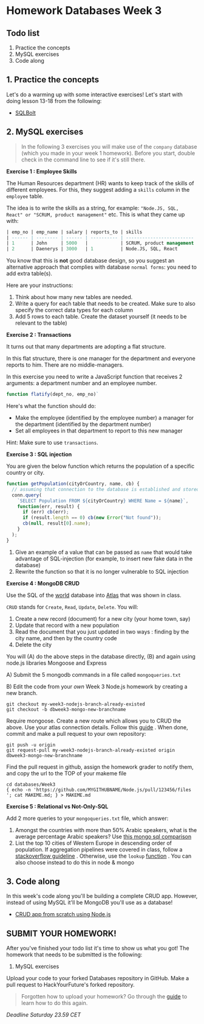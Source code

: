 # Homework Databases Week 3

## **Todo list**

1. Practice the concepts
2. MySQL exercises
3. Code along

## 1. **Practice the concepts**

Let's do a warming up with some interactive exercises! Let's start with doing lesson 13-18 from the following:

- [SQLBolt](https://sqlbolt.com/lesson/select_queries_introduction)

## 2. **MySQL exercises**

> In the following 3 exercises you will make use of the `company` database (which you made in your week 1 homework). Before you start, double check in the command line to see if it's still there.

**Exercise 1 : Employee Skills**

The Human Resources department (HR) wants to keep track of the skills of different employees. For this, they suggest adding a `skills` column in the `employee` table.

The idea is to write the skills as a string, for example: `"Node.JS, SQL, React" or "SCRUM, product management"` etc. This is what they came up with:

```sql
| emp_no | emp_name | salary | reports_to | skills                    |
| ------ | -------- | ------ | ---------- | ------------------------- |
| 1      | John     | 5000   |            | SCRUM, product management |
| 2      | Daenerys | 3000   | 1          | Node.JS, SQL, React       |
```

You know that this is **not** good database design, so you suggest an alternative approach that complies with database `normal forms`: you need to add extra table(s).

Here are your instructions:

1. Think about how many new tables are needed.
2. Write a query for each table that needs to be created. Make sure to also specify the correct data types for each column
3. Add 5 rows to each table. Create the dataset yourself (it needs to be relevant to the table)

**Exercise 2 : Transactions**

It turns out that many departments are adopting a flat structure.

In this flat structure, there is one manager for the department and everyone reports to him. There are no middle-managers.

In this exercise you need to write a JavaScript function that receives 2 arguments: a department number and an employee number.

```js
function flatify(dept_no, emp_no)`
```

Here's what the function should do:

- Make the employee (identified by the employee number) a manager for the department (identified by the department number)
- Set all employees in that department to report to this new manager

Hint: Make sure to use `transactions`.

**Exercise 3 : SQL injection**

You are given the below function which returns the population of a specific country or city.

```js
function getPopulation(cityOrCountry, name, cb) {
  // assuming that connection to the database is established and stored as conn
  conn.query(
    `SELECT Population FROM ${cityOrCountry} WHERE Name = ${name}`,
    function(err, result) {
      if (err) cb(err);
      if (result.length == 0) cb(new Error("Not found"));
      cb(null, result[0].name);
    }
  );
}
```

1. Give an example of a value that can be passed as `name` that would take advantage of SQL-injection (for example, to insert new fake data in the database)
2. Rewrite the function so that it is no longer vulnerable to SQL injection

**Exercise 4 : MongoDB CRUD**

Use the SQL of the [world](../Week1/databases/world.sql) database into [Atlas](https://www.mongodb.com/cloud/atlas) that was shown in class.

`CRUD` stands for `Create`, `Read`, `Update`, `Delete`. You will:

1. Create a new record (document) for a new city (your home town, say)
2. Update that record with a new population
3. Read the document that you just updated in two ways : finding by the city name, and then by the country code
4. Delete the city

You will
(A) do the above steps in the database directly,
(B) and again using node.js libraries Mongoose and Express

A) Submit the 5 mongodb commands in a file called `mongoqueries.txt`

B) Edit the code from your _own_ Week 3 Node.js homework by creating a new branch.

    git checkout my-week3-nodejs-branch-already-existed
    git checkout -b dbweek3-mongo-new-branchname

Require mongoose. Create a new route which allows you to CRUD the above. Use your atlas connection details. Follow this [guide](https://alligator.io/nodejs/crud-operations-mongoose-mongodb-atlas/) . When done, commit and make a pull request to your own repository:

    git push -u origin
    git request-pull my-week3-nodejs-branch-already-existed origin dbweek3-mongo-new-branchname

Find the pull request in github, assign the homework grader to notify them, and copy the url to the TOP of your makeme file

```
cd databases/Week3
{ echo -n 'https://github.com/MYGITHUBNAME/Node.js/pull/123456/files '; cat MAKEME.md; } > MAKEME.md
```

**Exercise 5 : Relational vs Not-Only-SQL**

Add 2 more queries to your `mongoqueries.txt` file, which answer:

1. Amongst the countries with more than 50% Arabic speakers, what is the average percentage Arabic speakers? Use [this mongo sql comparison](https://docs.mongodb.com/manual/reference/sql-aggregation-comparison/)
2. List the top 10 cities of Western Europe in descending order of population. If aggregation pipelines were covered in class, follow a [stackoverflow guideline](https://stackoverflow.com/questions/35583569/mongodb-aggregation-with-lookup-limit-some-fields-to-return-from-query) . Otherwise, use the `lookup` [function](https://docs.mongodb.com/manual/reference/operator/aggregation/lookup/#lookup-single-equality) . You can also choose instead to do this in node & mongo

## 3. **Code along**

In this week's code along you'll be building a complete CRUD app. However, instead of using MySQL it'll be MongoDB you'll use as a database!

- [CRUD app from scratch using Node.js](https://www.youtube.com/watch?v=CyTWPr_WwdI)

## **SUBMIT YOUR HOMEWORK!**

After you've finished your todo list it's time to show us what you got! The homework that needs to be submitted is the following:

1. MySQL exercises

Upload your code to your forked Databases repository in GitHub. Make a pull request to HackYourFuture's forked repository.

> Forgotten how to upload your homework? Go through the [guide](../hand-in-homework-guide.md) to learn how to do this again.

_Deadline Saturday 23.59 CET_
